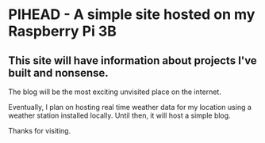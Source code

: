 # PIHEAD - A simple site hosted on my Raspberry Pi 3B
## This site will have information about projects I've built and nonsense.

The blog will be the most exciting unvisited place on the internet.

Eventually, I plan on hosting real time weather data for my location using a weather station installed locally. Until then, it will host a simple blog.

Thanks for visiting.


